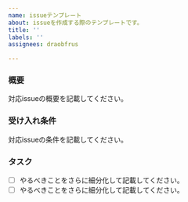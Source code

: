 ```yaml
---
name: issueテンプレート
about: issueを作成する際のテンプレートです。
title: ''
labels: ''
assignees: draobfrus

---
```


### 概要
対応issueの概要を記載してください。

### 受け入れ条件
対応issueの条件を記載してください。

### タスク
- [ ] やるべきことをさらに細分化して記載してください。
- [ ] やるべきことをさらに細分化して記載してください。
